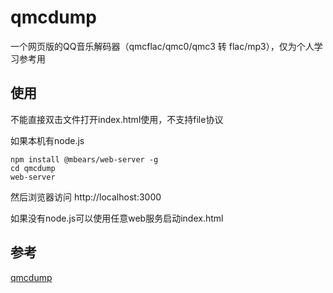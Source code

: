# qmcdump

一个网页版的QQ音乐解码器（qmcflac/qmc0/qmc3 转 flac/mp3），仅为个人学习参考用

## 使用

不能直接双击文件打开index.html使用，不支持file协议

如果本机有node.js

```shell
npm install @mbears/web-server -g
cd qmcdump
web-server
```

然后浏览器访问 http://localhost:3000

如果没有node.js可以使用任意web服务启动index.html

## 参考

[qmcdump](https://github.com/MegrezZhu/qmcdump)